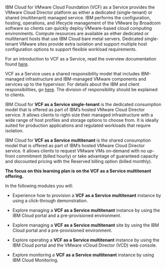 IBM Cloud for VMware Cloud Foundation (VCF) as a Service provides the VMware Cloud Director platform as either a dedicated (single-tenant) or shared (multitenant) managed service. IBM performs the configuration, hosting, operations, and lifecycle management of the VMware by Broadcom software so clients can quickly deploy VMware-based cloud computing environments. Compute resources are available as either dedicated or multitenant hosts that use IBM Cloud bare metal servers. Dedicated single-tenant VMware sites provide extra isolation and support multiple host configuration options to support flexible workload requirements.

For an introduction to VCF as a Service, read the overview documentation found <a href="https://cloud.ibm.com/docs/vmwaresolutions?topic=vmwaresolutions-vmware-aas-overview" target="_blank">here</a>. 

VCF as a Service uses a shared responsibility model that includes IBM-managed infrastructure and IBM-managed VMware components and services up to the hypervisor. For details about the IBM and client responsibilities, go <a href="https://cloud.ibm.com/docs/vmwaresolutions?topic=vmwaresolutions-vmaas-understand-responsib" target="_blank">here</a>. The division of responsibility should be explained to clients.

IBM Cloud for **VCF as a Service single-tenant** is the dedicated consumption model that is offered as part of IBM’s hosted VMware Cloud Director service. It allows clients to right-size their managed infrastructure with a wide range of host profiles and storage options to choose from. It is ideally suited for production applications and regulated workloads that require isolation.

IBM Cloud for **VCF as a Service multitenant** is the shared consumption model that is offered as part of IBM’s hosted VMware Cloud Director service. It allows clients to request VMware VMs on-demand with no up-front commitment (billed hourly) or take advantage of guaranteed capacity and discounted pricing with the Reserved billing option (billed monthly).

**The focus on this learning plan is on the VCF as a Service multitenant offering.**

In the following modules you will:

- Experience how to provision a **VCF as a Service multitenant** instance by using a click-through demonstration.

- Explore managing a **VCF as a Service multitenant** instance by using the IBM Cloud portal and a pre-provisioned environment.

- Explore managing a **VCF as a Service multitenant** site by using the IBM Cloud portal and a pre-provisioned environment.

- Explore operating a **VCF as a Service multitenant** instance by using the IBM Cloud portal and the VMware vCloud Director (VCD) web console.

- Explore monitoring a **VCF as a Service multitenant** instance by using IBM Cloud Monitoring.
